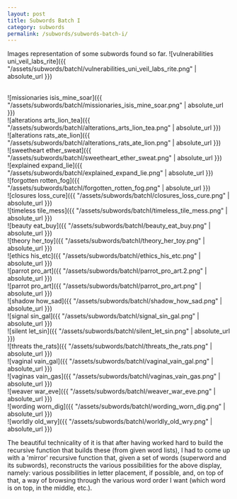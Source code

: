 ```yaml
---
layout: post
title: Subwords Batch I
category: subwords
permalink: /subwords/subwords-batch-i/ 
---
```


Images representation of some subwords found so far.
![vulnerabilities uni_veil_labs_rite]({{ "/assets/subwords/batchI/vulnerabilities_uni_veil_labs_rite.png" | absolute_url }})

&nbsp;  
![missionaries isis_mine_soar]({{ "/assets/subwords/batchI/missionaries_isis_mine_soar.png" | absolute_url }})
&nbsp;  
![alterations arts_lion_tea]({{ "/assets/subwords/batchI/alterations_arts_lion_tea.png" | absolute_url }})
&nbsp;  
![alterations rats_ate_lion]({{ "/assets/subwords/batchI/alterations_rats_ate_lion.png" | absolute_url }})
&nbsp;  
![sweetheart ether_sweat]({{ "/assets/subwords/batchI/sweetheart_ether_sweat.png" | absolute_url }})
&nbsp;  
![explained expand_lie]({{ "/assets/subwords/batchI/explained_expand_lie.png" | absolute_url }})
&nbsp;  
![forgotten rotten_fog]({{ "/assets/subwords/batchI/forgotten_rotten_fog.png" | absolute_url }})
&nbsp;  
![closures loss_cure]({{ "/assets/subwords/batchI/closures_loss_cure.png" | absolute_url }})
&nbsp;  
![timeless tile_mess]({{ "/assets/subwords/batchI/timeless_tile_mess.png" | absolute_url }})
&nbsp;  
![beauty eat_buy]({{ "/assets/subwords/batchI/beauty_eat_buy.png" | absolute_url }})
&nbsp;  
![theory her_toy]({{ "/assets/subwords/batchI/theory_her_toy.png" | absolute_url }})
&nbsp;  
![ethics his_etc]({{ "/assets/subwords/batchI/ethics_his_etc.png" | absolute_url }})
&nbsp;  
![parrot pro_art]({{ "/assets/subwords/batchI/parrot_pro_art.2.png" | absolute_url }})
&nbsp;  
![parrot pro_art]({{ "/assets/subwords/batchI/parrot_pro_art.png" | absolute_url }})
&nbsp;  
![shadow how_sad]({{ "/assets/subwords/batchI/shadow_how_sad.png" | absolute_url }})
&nbsp;  
![signal sin_gal]({{ "/assets/subwords/batchI/signal_sin_gal.png" | absolute_url }})
&nbsp;  
![silent let_sin]({{ "/assets/subwords/batchI/silent_let_sin.png" | absolute_url }})
&nbsp;  
![threats the_rats]({{ "/assets/subwords/batchI/threats_the_rats.png" | absolute_url }})
&nbsp;  
![vaginal vain_gal]({{ "/assets/subwords/batchI/vaginal_vain_gal.png" | absolute_url }})
&nbsp;  
![vaginas vain_gas]({{ "/assets/subwords/batchI/vaginas_vain_gas.png" | absolute_url }})
&nbsp;  
![weaver war_eve]({{ "/assets/subwords/batchI/weaver_war_eve.png" | absolute_url }})
&nbsp;  
![wording worn_dig]({{ "/assets/subwords/batchI/wording_worn_dig.png" | absolute_url }})
&nbsp;  
![worldly old_wry]({{ "/assets/subwords/batchI/worldly_old_wry.png" | absolute_url }})

The beautiful technicality of it is that after having worked hard to build the recursive function that builds these (from given word lists), I had to come up with a 'mirror' recursive function that, given a set of words (superword and its subwords), reconstructs the various possibilities for the above display, namely: various possibilities in letter placement, if possible, and, on top of that, a way of browsing through the various word order I want (which word is on top, in the middle, etc.).
